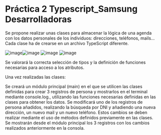 # Práctica 2 Typescript_Samsung Desarrolladoras

Se propone realizar unas clases para almacenar la lógica de una agenda con los datos personales de los individuos: direcciones, teléfonos, mails… Cada clase ha de crearse en un archivo TypeScript diferente.

![image](https://github.com/soniaarquero/typescript_samsung/assets/52462946/5787e826-811d-4df2-aa13-f023e9e96080)![image](https://github.com/soniaarquero/typescript_samsung/assets/52462946/fe5766a0-4bb3-4555-afef-a8ee6095aa91)
![image](https://github.com/soniaarquero/typescript_samsung/assets/52462946/7e345008-bd38-4055-833d-a504f9ca67db)
![image](https://github.com/soniaarquero/typescript_samsung/assets/52462946/75a6c2ac-294e-4817-8f05-2384a381d05f)



Se valorará la correcta selección de tipos y la definición de funciones necesarias para acceso a los atributos.

Una vez realizadas las clases:

Se creará un módulo principal (main) en el que se utilicen las clases definidas para crear 3 registros de persona y mostrarlos en el terminal mediante console.log., utilizando las funciones necesarias definidas en las clases para obtener los datos.
Se modificará uno de los registros de persona añadidos, realizando la búsqueda por DNI y añadiendo una nueva dirección, un nuevo mail y un nuevo teléfono. Estos cambios se deben realizar mediante el uso de métodos definidos previamente en las clases.
Se mostrarán desde el módulo principal los 3 registros con los cambios realizados anteriormente en la consola.
